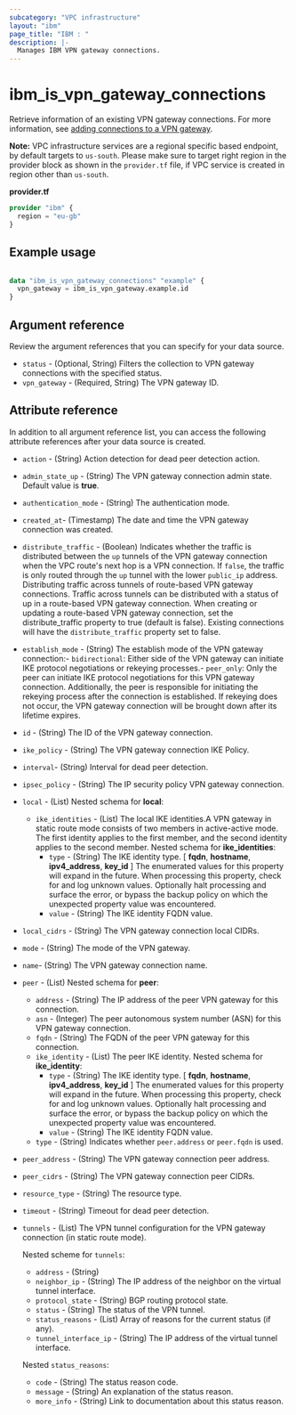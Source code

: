```yaml
---
subcategory: "VPC infrastructure"
layout: "ibm"
page_title: "IBM : "
description: |-
  Manages IBM VPN gateway connections.
---
```


# ibm_is_vpn_gateway_connections
Retrieve information of an existing VPN gateway connections. For more information, see [adding connections to a VPN gateway](https://cloud.ibm.com/docs/vpc?topic=vpc-vpn-adding-connections).

**Note:** 
VPC infrastructure services are a regional specific based endpoint, by default targets to `us-south`. Please make sure to target right region in the provider block as shown in the `provider.tf` file, if VPC service is created in region other than `us-south`.

**provider.tf**

```terraform
provider "ibm" {
  region = "eu-gb"
}
```

## Example usage

```terraform

data "ibm_is_vpn_gateway_connections" "example" {
  vpn_gateway = ibm_is_vpn_gateway.example.id
}

```

## Argument reference
Review the argument references that you can specify for your data source. 

- `status` - (Optional, String) Filters the collection to VPN gateway connections with the specified status.
- `vpn_gateway` - (Required, String) The VPN gateway ID.

## Attribute reference
In addition to all argument reference list, you can access the following attribute references after your data source is created. 

- `action` - (String) Action detection for dead peer detection action.
- `admin_state_up` - (String) The VPN gateway connection admin state. Default value is **true**.
- `authentication_mode` - (String) The authentication mode.
- `created_at`- (Timestamp) The date and time the VPN gateway connection was created.
- `distribute_traffic` - (Boolean) Indicates whether the traffic is distributed between the `up` tunnels of the VPN gateway connection when the VPC route's next hop is a VPN connection. If `false`, the traffic is only routed through the `up` tunnel with the lower `public_ip` address. Distributing traffic across tunnels of route-based VPN gateway connections. Traffic across tunnels can be distributed with a status of up in a route-based VPN gateway connection. When creating or updating a route-based VPN gateway connection, set the distribute_traffic property to true (default is false). Existing connections will have the `distribute_traffic` property set to false.
- `establish_mode` - (String) The establish mode of the VPN gateway connection:- `bidirectional`: Either side of the VPN gateway can initiate IKE protocol   negotiations or rekeying processes.- `peer_only`: Only the peer can initiate IKE protocol negotiations for this VPN gateway   connection. Additionally, the peer is responsible for initiating the rekeying process   after the connection is established. If rekeying does not occur, the VPN gateway   connection will be brought down after its lifetime expires.
- `id` - (String) The ID of the VPN gateway connection.
- `ike_policy` - (String) The VPN gateway connection IKE Policy.
- `interval`-  (String) Interval for dead peer detection.
- `ipsec_policy` - (String) The IP security policy VPN gateway connection.
- `local` - (List) 
	Nested schema for **local**:
	- `ike_identities` - (List) The local IKE identities.A VPN gateway in static route mode consists of two members in active-active mode. The first identity applies to the first member, and the second identity applies to the second member.
		Nested schema for **ike_identities**:
		- `type` - (String) The IKE identity type. [ **fqdn**, **hostname**, **ipv4_address**, **key_id** ] The enumerated values for this property will expand in the future. When processing this property, check for and log unknown values. Optionally halt processing and surface the error, or bypass the backup policy on which the unexpected property value was encountered.
		- `value` - (String) The IKE identity FQDN value.
- `local_cidrs` - (String) The VPN gateway connection local CIDRs.
- `mode` - (String) The mode of the VPN gateway.
- `name`-  (String) The VPN gateway connection name.
- `peer` - (List) 
	Nested schema for **peer**:
	- `address` - (String) The IP address of the peer VPN gateway for this connection.
	- `asn` - (Integer) The peer autonomous system number (ASN) for this VPN gateway connection. 
	- `fqdn` - (String) The FQDN of the peer VPN gateway for this connection.
	- `ike_identity` - (List) The peer IKE identity.
		Nested schema for **ike_identity**:
		- `type` - (String) The IKE identity type. [ **fqdn**, **hostname**, **ipv4_address**, **key_id** ] The enumerated values for this property will expand in the future. When processing this property, check for and log unknown values. Optionally halt processing and surface the error, or bypass the backup policy on which the unexpected property value was encountered.
		- `value` - (String) The IKE identity FQDN value.
	- `type` - (String) Indicates whether `peer.address` or `peer.fqdn` is used.

- `peer_address` - (String) The VPN gateway connection peer address.
- `peer_cidrs` - (String) The VPN gateway connection peer CIDRs.
- `resource_type` - (String) The resource type.
- `timeout` - (String) Timeout for dead peer detection.
- `tunnels` - (List) The VPN tunnel configuration for the VPN gateway connection (in static route mode).

  Nested scheme for `tunnels`:
  	- `address` - (String) 
	- `neighbor_ip` - (String) The IP address of the neighbor on the virtual tunnel interface.
	- `protocol_state` -  (String) BGP routing protocol state.
	- `status` - (String) The status of the VPN tunnel.
	- `status_reasons` - (List) Array of reasons for the current status (if any).
	- `tunnel_interface_ip` - (String) 	The IP address of the virtual tunnel interface.

  Nested `status_reasons`:
  - `code` - (String) The status reason code.
  - `message` - (String) An explanation of the status reason.
  - `more_info` - (String) Link to documentation about this status reason.
